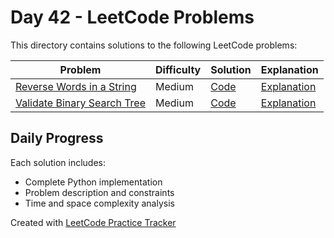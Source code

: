# Day 42 - LeetCode Problems

This directory contains solutions to the following LeetCode problems:

| Problem | Difficulty | Solution | Explanation |
|---------|------------|----------|-------------|
| [Reverse Words in a String](https://leetcode.com/problems/reverse-words-in-a-string/) | Medium | [Code](reverse_words_in_a_string.py) | [Explanation](reverse_words_in_a_string.md) |
| [Validate Binary Search Tree](https://leetcode.com/problems/validate-binary-search-tree/) | Medium | [Code](validate_binary_search_tree.py) | [Explanation](validate_binary_search_tree.md) |

## Daily Progress

Each solution includes:
- Complete Python implementation
- Problem description and constraints
- Time and space complexity analysis

Created with [LeetCode Practice Tracker](https://github.com/AnuranjanJain/solutions)
